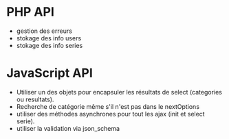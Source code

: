 
# PHP API
  - gestion des erreurs
  - stokage des info users
  - stokage des info series

# JavaScript API

  - Utiliser un des objets pour encapsuler les résultats de select (categories ou resultats).
  - Recherche de catégorie même s'il n'est pas dans le nextOptions
  - utiliser des méthodes asynchrones pour tout les ajax (init et select serie).
  - utiliser la validation via json_schema
